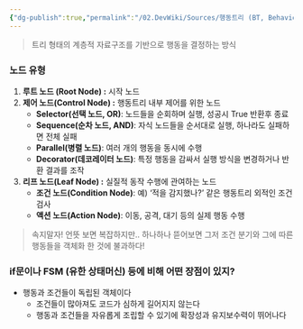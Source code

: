 ```yaml
---
{"dg-publish":true,"permalink":"/02.DevWiki/Sources/행동트리 (BT, Behaviour Tree)/"}
---
```


> 트리 형태의 계층적 자료구조를 기반으로 행동을 결정하는 방식

### 노드 유형

1. **루트 노드 (Root Node) :** 시작 노드
2. **제어 노드(Control Node) :** 행동트리 내부 제어를 위한 노드
    - **Selector(선택 노드, OR)**: 노드들을 순회하며 실행, 성공시 True 반환후 종료
    - **Sequence(순차 노드, AND)**: 자식 노드들을 순서대로 실행, 하나라도 실패하면 전체 실패
    - **Parallel(병렬 노드)**: 여러 개의 행동을 동시에 수행
    - **Decorator(데코레이터 노드)**: 특정 행동을 감싸서 실행 방식을 변경하거나 반환 결과를 조작
3. **리프 노드(Leaf Node) :** 실질적 동작 수행에 관여하는 노드
    - **조건 노드(Condition Node)**: 예) ‘적을 감지했나?’ 같은 행동트리 외적인 조건 검사
    - **액션 노드(Action Node)**: 이동, 공격, 대기 등의 실제 행동 수행


> 속지말자! 언뜻 보면 복잡하지만.. 하나하나 뜯어보면 그저 조건 분기와 그에 따른 행동들을 객체화 한 것에 불과하다!

### if문이나 FSM (유한 상태머신) 등에 비해 어떤 장점이 있지?

- 행동과 조건들이 독립된 객체이다
    - 조건들이 많아져도 코드가 심하게 길어지지 않는다
    - 행동과 조건들을 자유롭게 조립할 수 있기에 확장성과 유지보수력이 뛰어나다